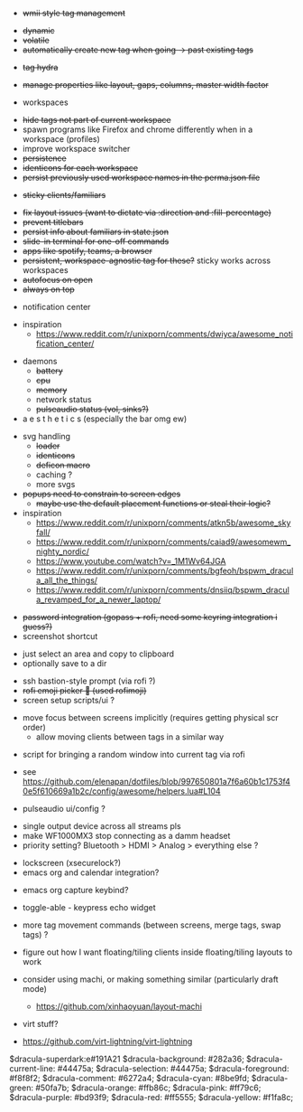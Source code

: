 * ~~wmii style tag management~~
 - ~~dynamic~~
 - ~~volatile~~
 - ~~automatically create new tag when going -> past existing tags~~
* ~~tag hydra~~
 - ~~manage properties like layout, gaps, columns, master width factor~~
* workspaces
 - ~~hide tags not part of current workspace~~
 - spawn programs like Firefox and chrome differently when in a workspace (profiles)
 - improve workspace switcher
 - ~~persistence~~
 - ~~identicons for each workspace~~
 - ~~persist previously used workspace names in the perma.json file~~
* ~~sticky clients/familiars~~
 - ~~fix layout issues (want to dictate via :direction and :fill-percentage)~~
 - ~~prevent titlebars~~
 - ~~persist info about familiars in state.json~~
 - ~~slide-in terminal for one-off commands~~
 - ~~apps like spotify, teams, a browser~~
 - ~~persistent, workspace-agnostic tag for these?~~ sticky works across workspaces
 - ~~autofocus on open~~
 - ~~always on top~~
* notification center
 - inspiration
   - https://www.reddit.com/r/unixporn/comments/dwiyca/awesome_notification_center/
* daemons
  - ~~battery~~
  - ~~cpu~~
  - ~~memory~~
  - network status
  - ~~pulseaudio status (vol, sinks?)~~
* a e s t h e t i c s (especially the bar omg ew)
 - svg handling
   - ~~loader~~
   - ~~identicons~~
   - ~~deficon macro~~
   - caching ?
   - more svgs
 - ~~popups need to constrain to screen edges~~
   - ~~maybe use the default placement functions or steal their logic?~~
 - inspiration
   - https://www.reddit.com/r/unixporn/comments/atkn5b/awesome_skyfall/
   - https://www.reddit.com/r/unixporn/comments/caiad9/awesomewm_nighty_nordic/
   - https://www.youtube.com/watch?v=_1M1Wv64JGA
   - https://www.reddit.com/r/unixporn/comments/bgfeoh/bspwm_dracula_all_the_things/
   - https://www.reddit.com/r/unixporn/comments/dnsiiq/bspwm_dracula_revamped_for_a_newer_laptop/
* ~~password integration (gopass + rofi, need some keyring integration i guess?)~~
* screenshot shortcut
 - just select an area and copy to clipboard
 - optionally save to a dir
* ssh bastion-style prompt (via rofi ?)
* ~~rofi emoji picker 🍆 (used rofimoji)~~
* screen setup scripts/ui ?
 - move focus between screens implicitly (requires getting physical scr order)
   - allow moving clients between tags in a similar way
* script for bringing a random window into current tag via rofi
 - see https://github.com/elenapan/dotfiles/blob/997650801a7f6a60b1c1753f40e5f610669a1b2c/config/awesome/helpers.lua#L104
* pulseaudio ui/config ?
 - single output device across all streams pls
 - make WF1000MX3 stop connecting as a damm headset
 - priority setting? Bluetooth > HDMI > Analog > everything else ?
* lockscreen (xsecurelock?)
* emacs org and calendar integration?
 - emacs org capture keybind?
* toggle-able - keypress echo widget
* more tag movement commands (between screens, merge tags, swap tags) ?
* figure out how I want floating/tiling clients inside floating/tiling layouts to work

* consider using machi, or making something similar (particularly draft mode)
  - https://github.com/xinhaoyuan/layout-machi

* virt stuff?
 - https://github.com/virt-lightning/virt-lightning

$dracula-superdark:e#191A21
$dracula-background: #282a36;
$dracula-current-line: #44475a;
$dracula-selection: #44475a;
$dracula-foreground: #f8f8f2;
$dracula-comment: #6272a4;
$dracula-cyan: #8be9fd;
$dracula-green: #50fa7b;
$dracula-orange: #ffb86c;
$dracula-pink: #ff79c6;
$dracula-purple: #bd93f9;
$dracula-red: #ff5555;
$dracula-yellow: #f1fa8c;
